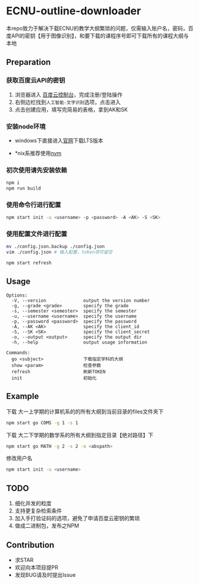 # ECNU-outline-downloader 

本repo致力于解决下载ECNU的教学大纲繁琐的问题，仅需输入账户名，密码，百度API的密钥【用于图像识别】，和要下载的课程序号即可下载所有的课程大纲与本地

## Preparation
### 获取百度云API的密钥
1.  浏览器进入 [百度云控制台](https://console.bce.baidu.com)，完成注册/登陆操作
2.  右侧边栏找到`人工智能-文字识别`选项，点击进入
3.  点击创建应用，填写完简易的表格，拿到AK和SK

### 安装node环境
* windows下直接进入[官网](https://nodejs.org/zh-cn/)下载LTS版本

* *nix系推荐使用[nvm](https://github.com/creationix/nvm)

### 初次使用请先安装依赖
```bash
npm i
npm run build
```
### 使用命令行进行配置
```bash
npm start init -u <username> -p <password> -A <AK> -S <SK>
```
### 使用配置文件进行配置
```bash
mv ./config.json.backup ./config.json 
vim ./config.json # 输入配置，token项可留空

npm start refresh
```
## Usage
```
Options:
  -V, --version              output the version number
  -g, --grade <grade>        specify the grade
  -s, --semester <semester>  specify the semester
  -u, --username <username>  specify the username
  -p, --password <password>  specify the password
  -A, --AK <AK>              specify the client_id
  -S, --SK <SK>              specify the client_secret
  -o, --output <output>      specify the output dir
  -h, --help                 output usage information

Commands:
  go <subject>               下载指定学科的大纲
  show <param>               检查参数
  refresh                    刷新TOKEN
  init                       初始化
```
## Example
下载 大一上学期的计算机系的的所有大纲到当前目录的files文件夹下
 ```bash
npm start go COMS -g 1 -s 1
 ```

下载 大二下学期的数学系的所有大纲到指定目录【绝对路径】下
```bash
npm start go MATH -g 2 -s 2 -o <abspath>
```

修改用户名
```bash
npm start init -u <username>
```
## TODO
1. 细化并发的粒度
2. 支持更复杂检索条件
3. 加入手打验证码的选项，避免了申请百度云密钥的繁琐
4. 做成二进制包，发布之NPM

## Contribution
* 求STAR
* 欢迎向本项目提PR
* 发现BUG请及时提出Issue